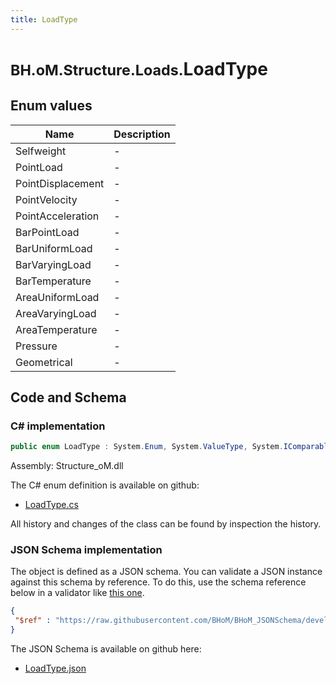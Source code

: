 ```yaml
---
title: LoadType
---
```


# <small>BH.oM.Structure.Loads.</small>**LoadType**



## Enum values

| Name            | Description                                                    |
|-----------------|----------------------------------------------------------------|
| Selfweight |  -  |
| PointLoad |  -  |
| PointDisplacement |  -  |
| PointVelocity |  -  |
| PointAcceleration |  -  |
| BarPointLoad |  -  |
| BarUniformLoad |  -  |
| BarVaryingLoad |  -  |
| BarTemperature |  -  |
| AreaUniformLoad |  -  |
| AreaVaryingLoad |  -  |
| AreaTemperature |  -  |
| Pressure |  -  |
| Geometrical |  -  |


## Code and Schema

### C# implementation

``` C# title="C#"
public enum LoadType : System.Enum, System.ValueType, System.IComparable, System.ISpanFormattable, System.IFormattable, System.IConvertible
```

Assembly: Structure_oM.dll

The C# enum definition is available on github:

- [LoadType.cs](https://github.com/BHoM/BHoM/blob/develop/Structure_oM/Loads\Enums\LoadType.cs)

All history and changes of the class can be found by inspection the history.
### JSON Schema implementation

The object is defined as a JSON schema. You can validate a JSON instance against this schema by reference. To do this, use the schema reference below in a validator like [this one](https://www.jsonschemavalidator.net/).

``` json title="JSON Schema"
{
 "$ref" : "https://raw.githubusercontent.com/BHoM/BHoM_JSONSchema/develop/Structure_oM/Loads/LoadType.json"
}
```

The JSON Schema is available on github here:

- [LoadType.json](https://github.com/BHoM/BHoM_JSONSchema/blob/develop/Structure_oM/Loads/LoadType.json)
